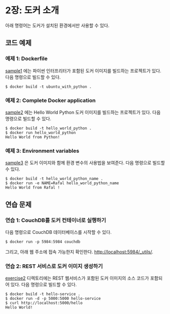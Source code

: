 # 2장: 도커 소개

아래 명령어는 도커가 설치된 환경에서만 사용할 수 있다.

## 코드 예제

### 예제 1: Dockerfile

[sample1](sample1) 에는 파이썬 인터프리터가 포함된 도커 이미지를 빌드하는 프로젝트가 있다. 다음 명령으로 빌드할 수 있다.

    $ docker build -t ubuntu_with_python .

### 예제 2: Complete Docker application

[sample2](sample2) 에는  Hello World Python 도커 이미지를 빌드하는 프로젝트가 있다. 다음 명령으로 빌드할 수 있다.

    $ docker build -t hello_world_python .
    $ docker run hello_world_python
    Hello World from Python!

### 예제 3: Environment variables

[sample3](sample3) 은 도커 이미지와 함께 환경 변수의 사용법을 보여준다. 다음 명령으로 빌드할 수 있다.

    $ docker build -t hello_world_python_name .
    $ docker run -e NAME=Rafal hello_world_python_name
    Hello World from Rafal ! 

## 연습 문제

### 연습 1: CouchDB를 도커 컨테이너로 실행하기

다음 명령으로 CouchDB 데이터베이스를 시작할 수 있다.

    $ docker run -p 5984:5984 couchdb

그리고, 아래 웹 주소에 접속 가능한지 확인한다.
[http://localhost:5984/\_utils/](http://localhost:5984/_utils/).

### 연습 2: REST 서비스로 도커 이미지 생성하기

[exercise2](exercise2) 디렉토리에는 REST 웹서비스가 포함된 도커 이미지의 소스 코드가 포함되어 있다. 다음 명령으로 빌드할 수 있다.

    $ docker build -t hello-service .
    $ docker run -d -p 5000:5000 hello-service
    $ curl http://localhost:5000/hello
    Hello World!
